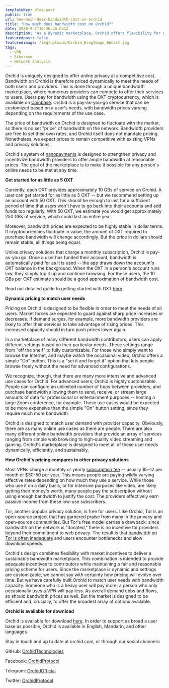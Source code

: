 ```yaml
---
templateKey: blog-post
public: true
url: how-much-does-bandwidth-cost-on-orchid
title: "How much does bandwidth cost on Orchid?"
date: 2020-4-2T16:46:36.651Z
description: "As a dynamic marketplace, Orchid offers flexibility for users and bandwidth providers while incentivizing providers to price their services competitively"
featuredpost: false
featuredimage: /img/uploads/Orchid_BlogImage_BWCost.jpg
tags:
  - VPN
  - Ethereum
  - Network Analysis
---
```


Orchid is uniquely designed to offer online privacy at a competitive cost. Bandwidth on Orchid is therefore priced dynamically to meet the needs of both users and providers. This is done through a unique bandwidth marketplace, where numerous providers can compete to offer their services to users. Users pay for bandwidth using the OXT cryptocurrency, which is available on [Coinbase](https://www.coinbase.com/). Orchid is a pay-as-you-go service that can be customized based on a user's needs, with bandwidth prices varying depending on the requirements of the use case.

The price of bandwidth on Orchid is designed to fluctuate with the market, so there is no set "price" of bandwidth on the network. Bandwidth providers are free to set their own rates, and Orchid itself does not mandate pricing. Nonetheless, we expect prices to remain competitive with existing VPNs and privacy solutions.

Orchid's system of [nanopayments](https://medium.com/orchid-labs/probabilistic-nanopayments-4aa423c3f22f) is designed to strengthen privacy and incentivize bandwidth providers to offer ample bandwidth at reasonable prices. The goal of the marketplace is to make it possible for any person's online needs to be met at any time.

**Get started for as little as 5 OXT**

Currently, each OXT provides approximately 10 GBs of service on Orchid. A user can get started for as little as 5 OXT -- but we recommend setting up an account with 50 OXT. This should be enough to last for a sufficient period of time that users won't have to go back into their accounts and add funds too regularly. With 50 OXT, we estimate you would get approximately 250 GBs of service, which could last an entire year.

Moreover, bandwidth prices are expected to be highly stable in dollar terms. If cryptocurrencies fluctuate in value, the amount of OXT required to purchase bandwidth will change accordingly. But the price in dollars should remain stable, all things being equal.

Unlike privacy solutions that charge a monthly subscription, Orchid is pay-as-you go. Once a user has funded their account, bandwidth is automatically paid for as it is used -- the app draws down the account's OXT balance in the background. When the OXT in a person's account runs low, they simply top it up and continue browsing. For these users, the 10 GBs per OXT estimate should be a good approximation of bandwidth cost.

Read our detailed guide to getting started with OXT [here](https://blog.orchid.com/how-to-start-using-orchid-with-oxt/).

**Dynamic pricing to match user needs**

Pricing on Orchid is designed to be flexible in order to meet the needs of all users. Market forces are expected to guard against sharp price increases or decreases. If demand surges, for example, more bandwidth providers are likely to offer their services to take advantage of rising prices. This increased capacity should in turn push prices lower again.

In a marketplace of many different bandwidth contributors, users can apply different settings based on their particular needs. These settings range from "off the shelf" to fully customizable. For those who simply want to browse the Internet, and maybe watch the occasional video, Orchid offers a simple "On" button. This is a "set it and forget it" option that lets people browse freely without the need for advanced configurations.

We recognize, though, that there are many more intensive and advanced use cases for Orchid. For advanced users, Orchid is highly customizable. People can configure an unlimited number of hops between providers, and purchase bandwidth allowing them to send, receive, or stream large amounts of data for professional or entertainment purposes -- hosting a large Zoom conference, for example. These use cases would be expected to be more expensive than the simple "On" button setting, since they require much more bandwidth.

Orchid is designed to match user demand with provider capacity. Obviously, there are as many online use cases as there are people. There are also many different online bandwidth providers that provide an array of services ranging from simple web browsing to high-quality video streaming and gaming. Orchid's marketplace is designed to meet all of these user needs dynamically, efficiently, and sustainably.

**How Orchid's pricing compares to other privacy solutions**

Most VPNs charge a monthly or yearly [subscription fee](https://www.codeinwp.com/blog/how-much-does-a-vpn-cost/) -- usually $5-12 per month or $30-50 per year. This means people are paying wildly varying effective rates depending on how much they use a service. While those who use it on a daily basis, or for intensive purposes like video, are likely getting their money's worth, many people pay the subscription without using enough bandwidth to justify the cost. The providers effectively earn passive income from these low-use subscribers.

Tor, another popular privacy solution, is free for users. Like Orchid, Tor is an open-source project that has garnered praise from many in the privacy and open-source communities. But Tor's free model carries a drawback: since bandwidth on the network is "donated," there is no incentive for providers beyond their commitment to web privacy. The result is that [bandwidth on Tor is often inadequate](https://www.quora.com/Why-is-the-Tor-browser-slower-than-others) and users encounter bottlenecks and slow download speeds.

Orchid's design combines flexibility with market incentives to deliver a sustainable bandwidth marketplace. This combination is intended to provide adequate incentives to contributors while maintaining a fair and reasonable pricing scheme for users. Since the marketplace is dynamic and settings are customizable, we cannot say with certainty how pricing will evolve over time. But we have carefully built Orchid to match user needs with bandwidth capacity. Someone who is a heavy user will pay more; a person who only occasionally uses a VPN will pay less. As overall demand ebbs and flows, so should bandwidth prices as well. But the market is designed to be efficient and, crucially, to offer the broadest array of options available.

**Orchid is available for download**

Orchid is available for download [here](https://www.orchid.com/download). In order to support as broad a user base as possible, Orchid is available in English, Mandarin, and other languages.

Stay in touch and up to date at orchid.com, or through our social channels:

GitHub: [OrchidTechnologies](https://github.com/OrchidTechnologies)

Facebook: [OrchidProtocol](https://www.t.me/OrchidOfficial)

Telegram: [OrchidOfficial](https://www.t.me/OrchidOfficial)

Twitter: [OrchidProtocol](https://twitter.com/OrchidProtocol)